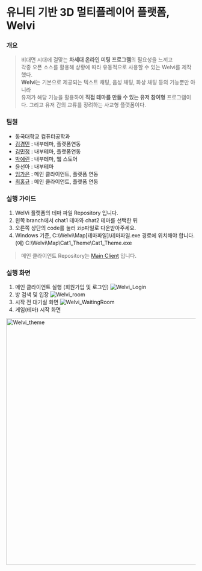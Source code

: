 # 유니티 기반 3D 멀티플레이어 플랫폼, **Welvi**

### 개요
> 비대면 시대에 걸맞는 **차세대 온라인 미팅 프로그램**의 필요성을 느끼고<br>
각종 오픈 소스를 활용해 상황에 따라 유동적으로 사용할 수 있는 Welvi를 제작했다.<br>
**Welvi**는 기본으로 제공되는 텍스트 채팅, 음성 채팅, 화상 채팅 등의 기능뿐만 아니라<br>
유저가 해당 기능을 활용하여 **직접 테마를 만들 수 있는 유저 참여형** 프로그램이다. 그리고 유저 간의 교류를 장려하는 사교형 플랫폼이다.

### 팀원
* 동국대학교 컴퓨터공학과
* [김경민](https://github.com/kmkim2051) : 내부테마, 플랫폼연동
* [김민정](https://github.com/kimminje0ng) : 내부테마, 플랫폼연동
* [박예린](https://github.com/pyr53540) : 내부테마, 웹 스토어
* 윤선아 : 내부테마
* [임가은](https://github.com/gaeunIm) : 메인 클라이언트, 플랫폼 연동
* [최홍규](https://github.com/gomgun-lab) : 메인 클라이언트, 플랫폼 연동

### 실행 가이드
1. WelVi 플랫폼의 테마 파일 Repository 입니다.
2. 왼쪽 branch에서 chat1 테마와 chat2 테마를 선택한 뒤
3. 오른쪽 상단의 code를 눌러 zip파일로 다운받아주세요.
4. Windows 기준, C:\Welvi\Map\[테마파일]\테마파일.exe 경로에 위치해야 합니다.
(예) C:\Welvi\Map\Cat1_Theme\Cat1_Theme.exe

> 메인 클라이언트 Repository는
[Main Client](https://github.com/CSID-DGU/2021-1-OSSP2-Opener-1-2) 입니다.

### 실행 화면
1. 메인 클라이언트 실행 (회원가입 및 로그인)
![Welvi_Login](https://user-images.githubusercontent.com/21987690/122279447-00d9a280-cf23-11eb-8ebb-8fad603866c9.jpg)
2. 방 검색 및 입장
![Welvi_room](https://user-images.githubusercontent.com/21987690/122279479-0a630a80-cf23-11eb-905a-31e3f5ac5402.jpg)
3. 시작 전 대기실 화면
![Welvi_WaitingRoom](https://user-images.githubusercontent.com/21987690/122279466-06cf8380-cf23-11eb-8c6b-ace3737aedcd.jpg)
4. 게임(테마) 시작 화면
<img width="655" alt="Welvi_theme" src="https://user-images.githubusercontent.com/21987690/122279487-0b943780-cf23-11eb-91b5-2943876f5e8c.png">





